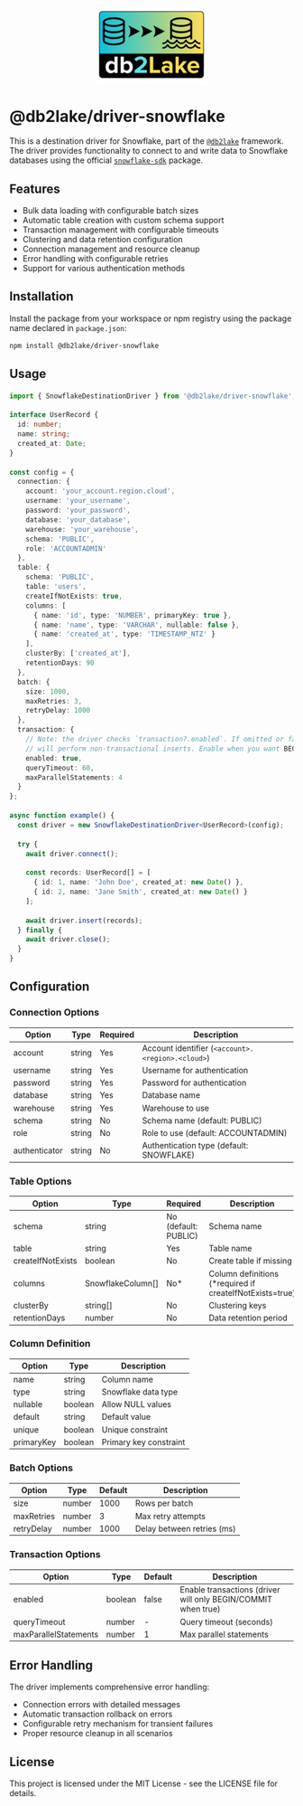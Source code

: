 <p align="center">
  <img src="../../assets/db2lake-logo240.png" width="200" alt="db2lake logo" />
</p>

# @db2lake/driver-snowflake

This is a destination driver for Snowflake, part of the [`@db2lake`](https://www.npmjs.com/package/@db2lake) framework. The driver provides functionality to connect to and write data to Snowflake databases using the official [`snowflake-sdk`](https://www.npmjs.com/package/snowflake-sdk) package.

## Features

- Bulk data loading with configurable batch sizes
- Automatic table creation with custom schema support
- Transaction management with configurable timeouts
- Clustering and data retention configuration
- Connection management and resource cleanup
- Error handling with configurable retries
- Support for various authentication methods

## Installation

Install the package from your workspace or npm registry using the package name declared in `package.json`:

```bash
npm install @db2lake/driver-snowflake
```

## Usage

```typescript
import { SnowflakeDestinationDriver } from '@db2lake/driver-snowflake';

interface UserRecord {
  id: number;
  name: string;
  created_at: Date;
}

const config = {
  connection: {
    account: 'your_account.region.cloud',
    username: 'your_username',
    password: 'your_password',
    database: 'your_database',
    warehouse: 'your_warehouse',
    schema: 'PUBLIC',
    role: 'ACCOUNTADMIN'
  },
  table: {
    schema: 'PUBLIC',
    table: 'users',
    createIfNotExists: true,
    columns: [
      { name: 'id', type: 'NUMBER', primaryKey: true },
      { name: 'name', type: 'VARCHAR', nullable: false },
      { name: 'created_at', type: 'TIMESTAMP_NTZ' }
    ],
    clusterBy: ['created_at'],
    retentionDays: 90
  },
  batch: {
    size: 1000,
    maxRetries: 3,
    retryDelay: 1000
  },
  transaction: {
    // Note: the driver checks `transaction?.enabled`. If omitted or false, the driver
    // will perform non-transactional inserts. Enable when you want BEGIN/COMMIT semantics.
    enabled: true,
    queryTimeout: 60,
    maxParallelStatements: 4
  }
};

async function example() {
  const driver = new SnowflakeDestinationDriver<UserRecord>(config);
  
  try {
    await driver.connect();
    
    const records: UserRecord[] = [
      { id: 1, name: 'John Doe', created_at: new Date() },
      { id: 2, name: 'Jane Smith', created_at: new Date() }
    ];
    
    await driver.insert(records);
  } finally {
    await driver.close();
  }
}
```

## Configuration

### Connection Options

| Option | Type | Required | Description |
|--------|------|----------|-------------|
| account | string | Yes | Account identifier (`<account>.<region>.<cloud>`) |
| username | string | Yes | Username for authentication |
| password | string | Yes | Password for authentication |
| database | string | Yes | Database name |
| warehouse | string | Yes | Warehouse to use |
| schema | string | No | Schema name (default: PUBLIC) |
| role | string | No | Role to use (default: ACCOUNTADMIN) |
| authenticator | string | No | Authentication type (default: SNOWFLAKE) |

### Table Options

| Option | Type | Required | Description |
|--------|------|----------|-------------|
| schema | string | No (default: PUBLIC) | Schema name |
| table | string | Yes | Table name |
| createIfNotExists | boolean | No | Create table if missing |
| columns | SnowflakeColumn[] | No* | Column definitions (*required if createIfNotExists=true) |
| clusterBy | string[] | No | Clustering keys |
| retentionDays | number | No | Data retention period |

### Column Definition

| Option | Type | Description |
|--------|------|-------------|
| name | string | Column name |
| type | string | Snowflake data type |
| nullable | boolean | Allow NULL values |
| default | string | Default value |
| unique | boolean | Unique constraint |
| primaryKey | boolean | Primary key constraint |

### Batch Options

| Option | Type | Default | Description |
|--------|------|---------|-------------|
| size | number | 1000 | Rows per batch |
| maxRetries | number | 3 | Max retry attempts |
| retryDelay | number | 1000 | Delay between retries (ms) |

### Transaction Options

| Option | Type | Default | Description |
|--------|------|---------|-------------|
| enabled | boolean | false | Enable transactions (driver will only BEGIN/COMMIT when true) |
| queryTimeout | number | - | Query timeout (seconds) |
| maxParallelStatements | number | 1 | Max parallel statements |

## Error Handling

The driver implements comprehensive error handling:
- Connection errors with detailed messages
- Automatic transaction rollback on errors
- Configurable retry mechanism for transient failures
- Proper resource cleanup in all scenarios

## License

This project is licensed under the MIT License - see the LICENSE file for details.
